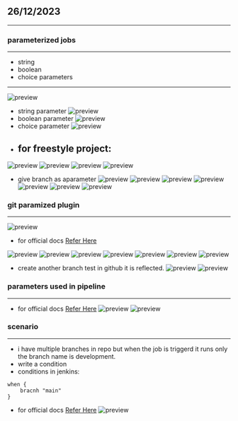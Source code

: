 ## 26/12/2023
-------------------
### parameterized jobs
----------------------------
* string
* boolean
* choice parameters
----------------------------------------
![preview](./images/jenkins223.png)
* string parameter
![preview](./images/jenkins224.png)
* boolean parameter
![preview](./images/jenkins225.png)
* choice parameter
![preview](./images/jenkins226.png)
* for freestyle project:
  -----------------------------
![preview](./images/jenkins227.png) 
![preview](./images/jenkins228.png) 
![preview](./images/jenkins229.png) 
![preview](./images/jenkins230.png) 
* give branch as aparameter
![preview](./images/jenkins231.png)
![preview](./images/jenkins232.png)
![preview](./images/jenkins233.png)
![preview](./images/jenkins234.png)
![preview](./images/jenkins235.png)
![preview](./images/jenkins236.png)
![preview](./images/jenkins237.png)      

### git paramized plugin
----------------------------
![preview](./images/jenkins238.png)
* for official docs [Refer Here](https://plugins.jenkins.io/git-parameter/)

![preview](./images/jenkins239.png)
![preview](./images/jenkins240.png)
![preview](./images/jenkins241.png)
![preview](./images/jenkins242.png)
![preview](./images/jenkins243.png)
![preview](./images/jenkins244.png)
![preview](./images/jenkins245.png)
* create another branch test in github it is reflected.
![preview](./images/jenkins246.png)
![preview](./images/jenkins247.png)

### parameters used in pipeline
----------------------------------------
* for official docs [Refer Here](https://www.jenkins.io/doc/book/pipeline/syntax/#parameters)
![preview](./images/jenkins248.png)
![preview](./images/jenkins249.png)

### scenario
-------------------
* i have multiple branches in repo but when the job is triggerd it runs only the branch name is development.
* write a condition
* conditions in jenkins:
``````
when {
    bracnh "main"
}
``````
* for official docs [Refer Here](https://www.jenkins.io/doc/book/pipeline/syntax/#when)
![preview](./images/jenkins250.png)

